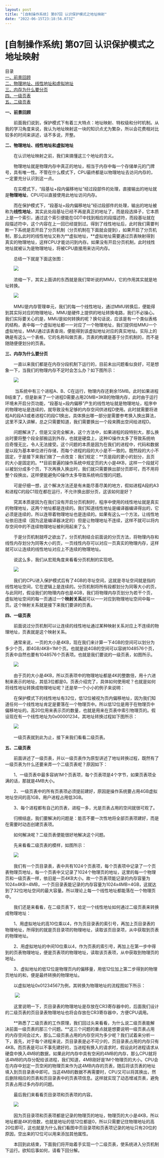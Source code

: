 ```yaml
---
layout: post
title: "[自制操作系统] 第07回 认识保护模式之地址映射"
date: "2022-06-15T23:18:56.073Z"
---
```

\[自制操作系统\] 第07回 认识保护模式之地址映射
===========================

目录  
[一、前景回顾](#name1)  
[二、物理地址、线性地址和虚拟地址](#name2)  
[三、内存为什么要分页](#name3)  
[四、一级页表](#name4)  
[五、二级页表](#name5)

**一、前景回顾**

　　前面我们说到，保护模式下有着三大特点：地址映射、特权级和分时机制。从我的学习角度来说，我认为地址映射这一块的知识点尤为繁杂，所以会花费相对比较多的时间来讲述，话不多说，开整。

**二、物理地址、线性地址和虚拟地址**

　　在认识地址映射之前，我们来搞懂这三个地址的含义。

　　物理地址就是物理内存中真正的地址，相当于内存中每一个存储单元的门牌号，具有唯一性。不管在什么模式下，CPU最终都是以物理地址去访问内存的，一定要充分认识到这一点。

　　在实模式下，“段基址+段内偏移地址”经过段部件的处理，直接输出的地址就是**物理地址**，CPU可以直接使用此地址访问内存。

　　而在保护模式下，“段基址+段内偏移地址”经过段部件的处理，输出的地址被称为**线性地址**，其实此处段基址已经不再是真正的地址了，而是段选择子，它本质上是一个索引，通过这个索引便能在GDT中找到相应的段描述符，而段基址就在段描述符中，这个内容在上一回已经提到过。得到了线性地址后，此时我们需要判断一下系统是否开启了分页机制（分页机制在下面就会提到），如果开启了分页机制，那么此时的线性地址又称为**虚拟地址，**虚拟地址需要通过页表映射得到真实的物理地址，这样CPU才能访问到内存。如果没有开启分页机制，此时线性地址就被认为是物理地址，将被CPU直接用来访问内存。

　　总结一下就是下面这张图：

　　![](https://img2022.cnblogs.com/blog/2593960/202206/2593960-20220615152219894-643115454.png)

　　浓缩一下，其实上面讲的东西就是我们常听说的MMU，它的作用其实就是地址转换。　　

　　![](https://img2022.cnblogs.com/blog/2593960/202206/2593960-20220615152439517-356106843.png)

　　MMU是内存管理单元，我们的每一个线性地址，通过MMU转换后，便能得到其实际对应的物理地址，MMU是硬件上提供的地址转换电路，我们不必操心。我们实际要关心的是，MMU是如何转换的呢？换句话说，应该是有一个类似表格的结构，表中每一个虚拟地址都一一对应了一个物理地址，我们提供给MMU一个虚拟地址，MMU通过该表查询，便能得到该虚拟地址对应的真实地址。实际上的确是有这么一个表格，它的名称叫做页表，页表的构建是基于分页机制的，而不是随随便便划分的页表。

**三、内存为什么要分页**

　　一直以来我们都是在内存分段机制下运行的，目前未出问题看似良好，可是想象一下，当我们的物理内存不足时会怎么办？如下图所示：

　　![](https://img2022.cnblogs.com/blog/2593960/202206/2593960-20220615154106756-240839211.png)

 　　当系统中有三个进程A、B、C在运行，物理内存还剩余15MB。此时如果进程B结束了，但是新来了一个进程D需要占用20MB+3KB的物理内存，此时由于运行环境未开启分页功能，“段基址+段内偏移”产生的线性地址就是物理地址，程序中的物理地址是连续的，就导致没有足够的内存空间供进程D使用。此时就需要将进程A的段A3或者进程C的段C1换出，具体换出哪一部分是需要参考换入换出算法，这里不深入讲解，总之只需要知道，我们需要换出一个段来腾出空间给进程D。

　　问题解决了，但是又没完全解决，这个方法中，如果进程的段特别大，那么换出时要将整个段全部搬运到外存，也就是硬盘上，这种IO操作太多了导致系统响应奇慢无比，令人无法接受。这个问题的本质是因为在我们的进程中，代码和数据是以段为基本单位进行存储，而每个进程的段的大小是不一致的。既然段的大小不固定，于是接下来我们做了一点改变：我们规定：**页是段的更小的划分，且页的大小是固定的。**目前普遍的操作系统中规定页的大小是4KB，这样一个段就可以被划分成多个页，下次再换入换出时，我们就只需要换出部分页即可，而不用将整个段换出，这样便能避免IO操作太多导致系统响应慢的问题。

　　可是仔细一想，这个解决方法还是有未能尽善尽美的地方，假如进程A段的A3和进程C的段C1现在都在运行，不允许换出部分页，这该如何是好？

　　究其本质是因为在我们没有开启分页机制时，程序中使用的线性地址就是真实的物理地址，这两个地址都是连续的。我们知道线性地址是编译器编译得出的，它必须是连续的，所以连带着物理地址也是连续的。如果有这么一个方法，让线性地址依旧连续（因为这是编译器决定的）但是让物理地址不连续，这样不就可以将内存空间中的不连续物理地址被利用起来了么？

　　于是分页机制就呼之欲出了，分页机制结合前面说的分页方法，将物理内存和线性内存划分为同等大小的页，一页线性内存可以对应一页真实的物理内存，这样就可以让连续的线性地址对应上不连续的物理地址。

　　说这么多，我们从宏观角度来看看分页机制的实现吧。

　　![](https://img2022.cnblogs.com/blog/2593960/202206/2593960-20220615161044170-411406283.png)

　　我们的CPU进入保护模式后有了4GB的寻址空间，这就是寻址空间就是指的线性地址空间，它在逻辑上是连续的。分页机制将所有段都划分为同等大小的页，与此同时，假设我们的物理内存也是4GB，我们将物理内存页划分为若干个页，虚拟地址空间的每一页通过一个**映射关系**就可以一一对应到物理地址空间中每一页。这个映射关系就是接下来我们要讲的页表。

**四、一级页表**

　　前面说过分页机制可以让连续的线性地址通过某种映射关系对应上不连续的物理地址，页表就是这个映射关系。

　　通常来说，一页的大小是4KB，现在我们来计算一下4GB的空间可以划分为多少个页，即4GB/4KB=1M个页。也就是说4GB的空间可以容纳1048576个页，页表中自然也要有1048576个页表项。也就是我们要说的一级页表，如图所示。

　　![](https://img2022.cnblogs.com/blog/2593960/202206/2593960-20220615163826035-1038085286.png)

　　由于页的大小是4KB，所以页表项中的物理地址都是4K的整数倍，用十六进制来表示的地址，其低3位都是0。页表介绍完了，具体如何使用呢？也就是如何将线性地址转换成物理地址呢？还是举一个小小的例子来说明：

　　在保护模式下的线性地址有32位，低12位被视为页内偏移地址，因为我们知道任何一个线性地址肯定是要落在一个物理页中。所以低12位是用于在物理页中偏移地址的。高20位用来表示页的数量，也就是用来在页表中索引物理页的。假设现在有一个线性地址为0x00001234，其地址转换过程如下图所示：

　　![](https://img2022.cnblogs.com/blog/2593960/202206/2593960-20220615165045870-1006645658.png)

　　一级页表就到此为止，接下来我们看看二级页表。

**五、二级页表**

　　前面讲述了一级页表，并以一级页表作为原型讲述了地址转换过程，既然有了一级页表为什么还要来弄一个二级页表呢？原因如下：

　　1、一级页表中最多容纳1M个页表项，每个页表项是4个字节，如果页表项全满的话，那就是4MB大小。

　　2、一级页表中的所有页表项必须提前建好，原因是操作系统要占用4GB虚拟地址空间的高1GB，用户进程占用低3GB。

　　3、每个进程都有自己的页表，进程一多，光是页表占用的空间就很可观了。

　　归根结底，我们要解决的问题是：能否不要一次性地将全部页表项建好，而是在需要时动态创建页表项。

　　如何解决呢？二级页表便能很好地解决这个问题。

　　先来看看二级页表的模样，如图所示：

　　![](https://img2022.cnblogs.com/blog/2593960/202206/2593960-20220615172113077-221299824.png)

　　我们有一个页目录表，表中共有1024个页表项，每个页表项中记录了一个页表物理页地址，每一个页表中又记录了1024个物理页的地址，这里的每一个物理页和一级页表一样，依旧是一页4KB大小。故一个页表项能记录的内存容量为1024x4KB=4MB，一个页目录表能记录的内存容量为1024x4MB=4GB，这就达到了32位地址空间的最大容量。所以理论上每一个线性地址都能落在一个物理页中。

　　我们还是来看看，在二级页表下，给定一个线性地址如何通过二级页表来转换成物理地址：

　　1、用虚拟地址的高10位乘以4，作为页目录表的索引号，再加上页目录表的物理地址，所得到的就是页目录项的物理地址，读取该页目录项，从中获取到页表的物理地址。

　　2、用虚拟地址的中间10位乘以4，作为页表的索引号，再加上在第一步中得到的页表物理地址，便是页表项的物理地址，读取该页表项，从中获取到物理页的地址。

　　3、虚拟地址的低12位是物理页内的偏移量，用低12位加上第二步得到的物理页地址的和，便是最终转换的物理地址。

　　以虚拟地址0x01234567为例，其转换为物理地址的流程图如下所示：

 　　![](https://img2022.cnblogs.com/blog/2593960/202206/2593960-20220615195406426-74123284.png)

　　这里说明一下，页目录表的物理地址是存放在CR3寄存器中的，后面我们设计的二级页表的页目录表物理地址也将会存放在CR3寄存器中，方便CPU调用。

　　**熟悉了二级页表的工作原理，我们回过头来看看，为什么说二级页表能解决前面一级页表的那三个问题。**这三个问题的重点就是想要说明一级页表占用的内存空间会过大，那么二级页表占用的内存空间为多少呢？我们试着来分析一下，首先，对于每个进程来说，页目录表是必不可少的，页目录表占用的内存只有4KB。而页表是可以不事先建好的，当进程有换入的请求时，假设此时进程请求从硬盘中换入4MB的数据，如果此时内存中具有空闲的4MB的内存，那么CPU就将该4MB的内存分配给该进程，我们知道，4MB刚好是1M个物理页的大小。CPU会在内存中划定一页空闲的物理页来作为这4MB内存的页表，随后将该页表的地址填入到页目录表中即可。当这4MB的数据不再需要时，CPU又可以将其换出，然后删除相应的页表和页目录表中的页表项信息。这样就实现了动态增减页表，避免页表占用过多内存的问题。

　　最后我们来看看页目录项和页表项的内容。

　　![](https://img2022.cnblogs.com/blog/2593960/202206/2593960-20220615200745695-49281266.png)

　　因为页目录项和页表项都是记录的物理页的地址，物理页的大小是4KB，所以地址都是4K的倍数，也就是地址的低12位都是0，所以只需要记住物理地址的高20位即可，这也就是为什么我们看图中页目录项和页表项记录的地址只有20位的原因，空出来的12位可以用来添加其他属性。

　　本回到此结束，下面我们将开始着手实现一个二级页表，使系统进入分页机制下运行。欲知后事如何，请看下回分解。